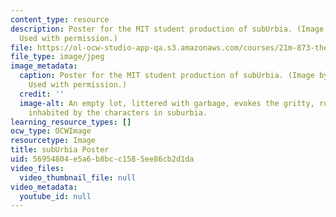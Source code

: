 ```yaml
---
content_type: resource
description: Poster for the MIT student production of subUrbia. (Image by Ashley Micks.
  Used with permission.)
file: https://ol-ocw-studio-app-qa.s3.amazonaws.com/courses/21m-873-theater-arts-topics-suburbia-january-iap-2008/56954804e5a6b8bcc1585ee86cb2d1da_21m-873iap08.jpg
file_type: image/jpeg
image_metadata:
  caption: Poster for the MIT student production of subUrbia. (Image by Ashley Micks.
    Used with permission.)
  credit: ''
  image-alt: An empty lot, littered with garbage, evokes the gritty, rundown environment
    inhabited by the characters in suburbia.
learning_resource_types: []
ocw_type: OCWImage
resourcetype: Image
title: subUrbia Poster
uid: 56954804-e5a6-b8bc-c158-5ee86cb2d1da
video_files:
  video_thumbnail_file: null
video_metadata:
  youtube_id: null
---
```

